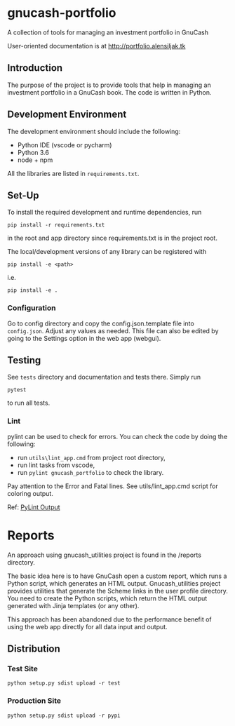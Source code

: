# gnucash-portfolio

A collection of tools for managing an investment portfolio in GnuCash

User-oriented documentation is at http://portfolio.alensiljak.tk

## Introduction

The purpose of the project is to provide tools that help in managing an investment portfolio in a GnuCash book.
The code is written in Python.

## Development Environment

The development environment should include the following:

- Python IDE (vscode or pycharm)
- Python 3.6
- node + npm

All the libraries are listed in `requirements.txt`.

## Set-Up

To install the required development and runtime dependencies, run

```
pip install -r requirements.txt
```

in the root and app directory since requirements.txt is in the project root.

The local/development versions of any library can be registered with

`pip install -e <path>`

i.e.

`pip install -e .`

### Configuration

Go to config directory and copy the config.json.template file into `config.json`. Adjust any values as needed. This file can also be edited by going to the Settings option in the web app (webgui).

## Testing

See `tests` directory and documentation and tests there.
Simply run

`pytest`

to run all tests.

### Lint

pylint can be used to check for errors. You can check the code by doing the following:

- run `utils\lint_app.cmd` from project root directory,
- run lint tasks from vscode,
- run `pylint gnucash_portfolio` to check the library.

Pay attention to the Error and Fatal lines. See utils/lint_app.cmd script for coloring output.

Ref: [PyLint Output](https://docs.pylint.org/en/1.6.0/output.html)

# Reports

An approach using gnucash_utilities project is found in the /reports directory.

The basic idea here is to have GnuCash open a custom report, which runs a Python script, which generates an HTML output.
Gnucash_utilities project provides utilities that generate the Scheme links in the user profile directory. You need to create the Python scripts, which return the HTML output generated with Jinja templates (or any other).

This approach has been abandoned due to the performance benefit of using the web app directly for all data input and output.

## Distribution

### Test Site

```console
python setup.py sdist upload -r test
```

### Production Site

```console
python setup.py sdist upload -r pypi
```